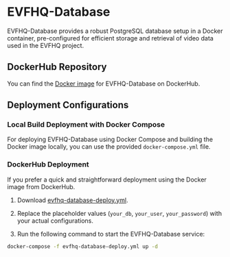 # EVFHQ-Database

EVFHQ-Database provides a robust PostgreSQL database setup in a Docker container, pre-configured for efficient storage and retrieval of video data used in the EVFHQ project.

## DockerHub Repository

You can find the [Docker image](https://hub.docker.com/repository/docker/anjieyang/evfhq-fetcher/general) for EVFHQ-Database on DockerHub.

## Deployment Configurations

### Local Build Deployment with Docker Compose

For deploying EVFHQ-Database using Docker Compose and building the Docker image locally, you can use the provided `docker-compose.yml` file.

### DockerHub Deployment

If you prefer a quick and straightforward deployment using the Docker image from DockerHub.

1. Download [evfhq-database-deploy.yml](https://drive.google.com/uc?export=download&id=1-Y_KdkI-tJr4kdM63QXz6PYK63ZpG9fn).

2. Replace the placeholder values (`your_db`, `your_user`, `your_password`) with your actual configurations.

3. Run the following command to start the EVFHQ-Database service:

```bash
docker-compose -f evfhq-database-deploy.yml up -d
```
